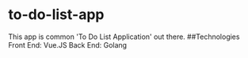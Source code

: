 # to-do-list-app
This app is common 'To Do List Application' out there.
##Technologies
Front End: Vue.JS Back End: Golang
